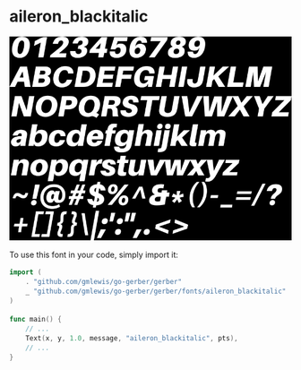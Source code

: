# aileron_blackitalic

![aileron_blackitalic](aileron_blackitalic.png)

To use this font in your code, simply import it:

```go
import (
	. "github.com/gmlewis/go-gerber/gerber"
	_ "github.com/gmlewis/go-gerber/gerber/fonts/aileron_blackitalic"
)

func main() {
	// ...
	Text(x, y, 1.0, message, "aileron_blackitalic", pts),
	// ...
}
```
